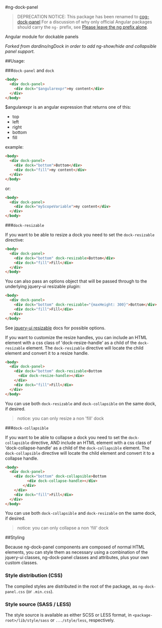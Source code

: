 #ng-dock-panel

>DEPRECATION NOTICE: This package has been renamed to
>[cog-dock-panel](https://github.com/cognivator/cog-dock-panel)
>For a discussion of why only official Angular packages should carry the `ng-` prefix, see [Please leave the ng prefix alone](http://www.codelord.net/2016/04/01/please-leave-the-ng-prefix-alone/).

Angular module for dockable panels

_Forked from dardino/ngDock in order to add ng-show/hide and collapsible panel support._

##Usage:

###`dock-panel` and `dock`


```html
<body>
  <div dock-panel>
    <div dock="$angularexpr">my content</div>
  </div>
</body>
```

$angularexpr is an angular expression that returns one of this:

- top
- left
- right
- bottom
- fill

example:
```html
<body>
  <div dock-panel>
    <div dock="bottom">Bottom</div>
    <div dock="fill">my content</div>
  </div>
</body>
```

or:

```html
<body>
  <div dock-panel>
    <div dock="myScopeVariable">my content</div>
  </div>
</body>
```


###`dock-resizable`

If you want to be able to resize a dock you need to set the `dock-resizable` directive:

```html
<body>
  <div dock-panel>
    <div dock="bottom" dock-resizable>Bottom</div>
    <div dock="fill">Fill</div>
  </div>
</body>
```

You can also pass an options object that will be passed through to the underlying jquery-ui resizable plugin:

```html
<body>
  <div dock-panel>
    <div dock="bottom" dock-resizable="{maxHeight: 300}">Bottom</div>
    <div dock="fill">Fill</div>
  </div>
</body>
```

See [jquery-ui resizable](http://api.jqueryui.com/resizable/) docs for possible options.

If you want to customize the resize handles, you can include an HTML element with a css class of 'dock-resize-handle' as a child of the `dock-resizable` element. The `dock-resizable` directive will locate the child element and convert it to a resize handle.

```html
<body>
  <div dock-panel>
    <div dock="bottom" dock-resizable>Bottom
      <div dock-resize-handle></div>
    </div>
    <div dock="fill">Fill</div>
  </div>
</body>
```

You can use both `dock-resizable` and `dock-collapsible` on the same dock, if desired.

>notice:
>you can only resize a non 'fill' dock

###`dock-collapsible`

If you want to be able to collapse a dock you need to set the `dock-collapsible` directive, AND include an HTML element with a css class of 'dock-collapse-handle' as a child of the `dock-collapsible` element. The `dock-collapsible` directive will locate the child element and convert it to a collapse handle.

```html
<body>
  <div dock-panel>
    <div dock="bottom" dock-collapsible>Bottom
          <div dock-collapse-handle></div>
        </div>
    </div>
    <div dock="fill">Fill</div>
  </div>
</body>
```

You can use both `dock-collapsible` and `dock-resizable` on the same dock, if desired.

>notice:
>you can only collapse a non 'fill' dock

##Styling

Because ng-dock-panel components are composed of normal HTML elements, you can style them as necessary using a combination of the jquery-ui classes, ng-dock-panel classes and attributes, plus your own custom classes.

### Style distribution (CSS)
The compiled styles are distributed in the root of the package, as
`ng-dock-panel.css` (or `.min.css`).

### Style source (SASS / LESS)
The style source is available as either SCSS or LESS format, in
`<package-root>/lib/style/sass` or `.../style/less`, respectively. 
